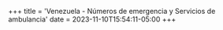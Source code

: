+++
title = 'Venezuela - Números de emergencia y Servicios de ambulancia'
date = 2023-11-10T15:54:11-05:00
+++
